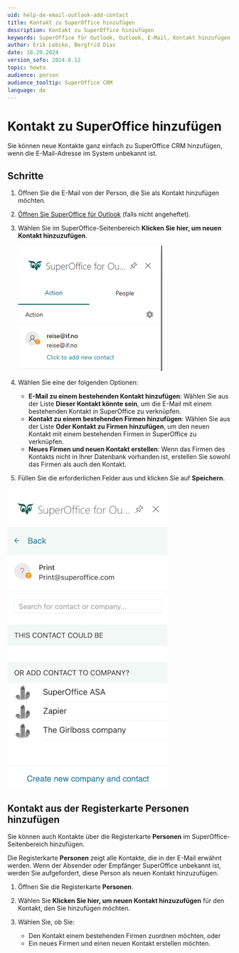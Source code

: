 ```yaml
---
uid: help-de-email-outlook-add-contact
title: Kontakt zu SuperOffice hinzufügen
description: Kontakt zu SuperOffice hinzufügen
keywords: SuperOffice für Outlook, Outlook, E-Mail, Kontakt hinzufügen, SOFO
author: Erik Lebiko, Bergfrid Dias
date: 10.29.2024
version_sofo: 2024.8.12
topic: howto
audience: person
audience_tooltip: SuperOffice CRM
language: de
---
```


# Kontakt zu SuperOffice hinzufügen

Sie können neue Kontakte ganz einfach zu SuperOffice CRM hinzufügen, wenn die E-Mail-Adresse im System unbekannt ist.

## Schritte

1. Öffnen Sie die E-Mail von der Person, die Sie als Kontakt hinzufügen möchten.

1. [Öffnen Sie SuperOffice für Outlook][1] (falls nicht angeheftet).

1. Wählen Sie im SuperOffice-Seitenbereich **Klicken Sie hier, um neuen Kontakt hinzuzufügen**.

    ![SuperOffice für Outlook, unbekannter Kontakt -screenshot][img2]

1. Wählen Sie eine der folgenden Optionen:

    * **E-Mail zu einem bestehenden Kontakt hinzufügen**: Wählen Sie aus der Liste **Dieser Kontakt könnte sein**, um die E-Mail mit einem bestehenden Kontakt in SuperOffice zu verknüpfen.
    * **Kontakt zu einem bestehenden Firmen hinzufügen**: Wählen Sie aus der Liste **Oder Kontakt zu Firmen hinzufügen**, um den neuen Kontakt mit einem bestehenden Firmen in SuperOffice zu verknüpfen.
    * **Neues Firmen und neuen Kontakt erstellen**: Wenn das Firmen des Kontakts nicht in Ihrer Datenbank vorhanden ist, erstellen Sie sowohl das Firmen als auch den Kontakt.

1. Füllen Sie die erforderlichen Felder aus und klicken Sie auf **Speichern**.

![SuperOffice für Outlook, Kontakt speichern -screenshot][img1]

## Kontakt aus der Registerkarte Personen hinzufügen

Sie können auch Kontakte über die Registerkarte **Personen** im SuperOffice-Seitenbereich hinzufügen.

Die Registerkarte **Personen** zeigt alle Kontakte, die in der E-Mail erwähnt werden. Wenn der Absender oder Empfänger SuperOffice unbekannt ist, werden Sie aufgefordert, diese Person als neuen Kontakt hinzuzufügen.

1. Öffnen Sie die Registerkarte **Personen**.

1. Wählen Sie **Klicken Sie hier, um neuen Kontakt hinzuzufügen** für den Kontakt, den Sie hinzufügen möchten.

1. Wählen Sie, ob Sie:

    * Den Kontakt einem bestehenden Firmen zuordnen möchten, oder
    * Ein neues Firmen und einen neuen Kontakt erstellen möchten.

<!-- Referenced links -->
[1]: get.md#open

<!-- Referenced images -->
[img1]: ../../../../media/loc/en/email/outlook-add-contact.png
[img2]: ../../../../media/loc/en/email/outlook-unknown-contact.png
